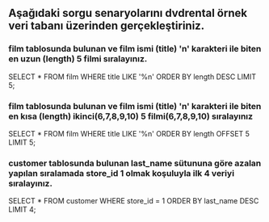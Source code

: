 ## Aşağıdaki sorgu senaryolarını dvdrental örnek veri tabanı üzerinden gerçekleştiriniz.

### film tablosunda bulunan ve film ismi (title) 'n' karakteri ile biten en uzun (length) 5 filmi sıralayınız.

SELECT * FROM film WHERE title LIKE '%n' ORDER BY length DESC LIMIT 5;

### film tablosunda bulunan ve film ismi (title) 'n' karakteri ile biten en kısa (length) ikinci(6,7,8,9,10) 5 filmi(6,7,8,9,10) sıralayınız

SELECT * FROM film WHERE title LIKE '%n' ORDER BY length OFFSET 5 LIMIT 5;

### customer tablosunda bulunan last_name sütununa göre azalan yapılan sıralamada store_id 1 olmak koşuluyla ilk 4 veriyi sıralayınız.

SELECT * FROM customer WHERE store_id = 1 ORDER BY last_name DESC LIMIT 4;
